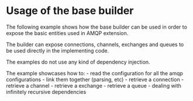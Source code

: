 # Usage of the base builder
The following example shows how the base builder can be used in order to expose the basic entities used in AMQP
extension.

The builder can expose connections, channels, exchanges and queues to be used directly in the implementing code.

The examples do not use any kind of dependency injection.

The example showcases how to:
    - read the configuration for all the amqp configurations
    - link them together (parsing, etc)
    - retrieve a connection
    - retrieve a channel
    - retrieve a exchange
    - retrieve a queue
    - dealing with infinitely recursive dependencies